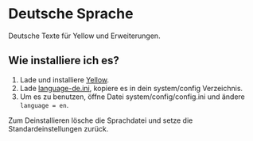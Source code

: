 Deutsche Sprache
================
Deutsche Texte für Yellow und Erweiterungen.

Wie installiere ich es?
-----------------------
1. Lade und installiere [Yellow](https://github.com/markseu/yellowcms/).  
2. Lade [language-de.ini](language-de.ini?raw=true), kopiere es in dein system/config Verzeichnis.  
3. Um es zu benutzen, öffne Datei system/config/config.ini und ändere `language = en`.

Zum Deinstallieren lösche die Sprachdatei und setze die Standardeinstellungen zurück.